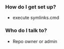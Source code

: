 ### How do I get set up? ###

* execute symlinks.cmd

### Who do I talk to? ###

* Repo owner or admin